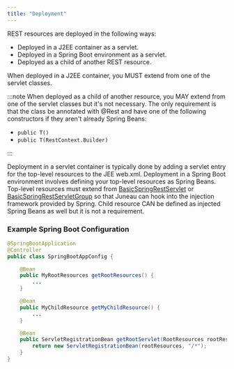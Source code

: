 ```yaml
---
title: "Deployment"
---
```


REST resources are deployed in the following ways:
- Deployed in a J2EE container as a servlet.
- Deployed in a Spring Boot environment as a servlet.
- Deployed as a child of another REST resource.

When deployed in a J2EE container, you MUST extend from one of the servlet classes.

:::note
When deployed as a child of another resource, you MAY extend from one of the servlet classes but it's
not necessary.
The only requirement is that the class be annotated with @Rest and have one of the following constructors
if they aren't already Spring Beans:
- `public T()`
- `public T(RestContext.Builder)`

:::

Deployment in a servlet container is typically done by adding a servlet entry for the top-level resources to the JEE web.xml.
Deployment in a Spring Boot environment involves defining your top-level resources as Spring Beans.
Top-level resources must extend from [BasicSpringRestServlet](../apidocs/org/apache/juneau/rest/springboot/BasicSpringRestServlet.html) or [BasicSpringRestServletGroup](../apidocs/org/apache/juneau/rest/springboot/BasicSpringRestServletGroup.html)
so that Juneau can hook into the injection framework provided by Spring.  Child resource CAN be defined as injected Spring Beans
as well but it is not a requirement.
### Example Spring Boot Configuration


```java
@SpringBootApplication
@Controller
public class SpringBootAppConfig {

    @Bean
    public MyRootResources getRootResources() {
        ...
    }

    @Bean
    public MyChildResource getMyChildResource() {
        ...
    }

    @Bean
    public ServletRegistrationBean getRootServlet(RootResources rootResources) {
        return new ServletRegistrationBean(rootResources, "/*");
    }
}

```
